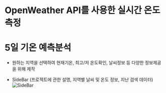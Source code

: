# OpenWeather API를 사용한 실시간 온도 측정
# 5일 기온 예측분석

- 원하는 지역을 선택하여 현재기온, 최고/저 온도확인, 날씨정보 등 다양한 정보제공을 위해 제작
  
- SideBar (프로젝트에 관한 설명, 지역별 날씨 및 온도 정보, 지난 검색 데이터)
![SideBar](C:\Users\KK\workspace\1Project\img\1.png "")